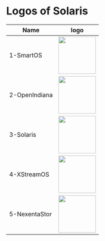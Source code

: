 # Logos of Solaris
Name|logo
|--|--
1-SmartOS|<img src="https://user-images.githubusercontent.com/69227436/236678790-ea8e98bc-d66e-4bcb-a0bf-fcd7d2aebcd7.png" width="100px"> 
2-OpenIndiana|<img src="https://user-images.githubusercontent.com/69227436/236678791-3681af2a-4084-4339-a2be-0783834e3d9c.png" width="100px"> 
3-Solaris|<img src="https://user-images.githubusercontent.com/69227436/236678793-cf9dd4ab-bb08-4908-a215-0a9d0bcd0457.png" width="100px"> 
4-XStreamOS|<img src="https://user-images.githubusercontent.com/69227436/236678798-fb35ed2b-97e5-4fde-8f09-0c1a775780e0.png" width="100px"> 
5-NexentaStor|<img src="https://user-images.githubusercontent.com/69227436/236678799-e454b24e-6a6a-4b8e-842d-4798f34de8fb.png" width="100px">  
